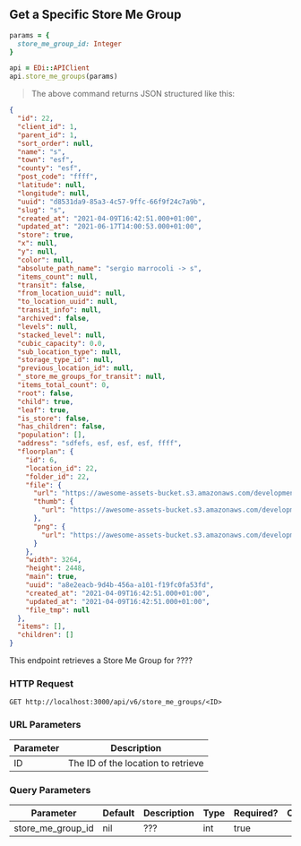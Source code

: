 ## Get a Specific Store Me Group

```ruby
params = {
  store_me_group_id: Integer
}

api = EDi::APIClient
api.store_me_groups(params)
```

> The above command returns JSON structured like this:

```json
{
  "id": 22,
  "client_id": 1,
  "parent_id": 1,
  "sort_order": null,
  "name": "s",
  "town": "esf",
  "county": "esf",
  "post_code": "ffff",
  "latitude": null,
  "longitude": null,
  "uuid": "d8531da9-85a3-4c57-9ffc-66f9f24c7a9b",
  "slug": "s",
  "created_at": "2021-04-09T16:42:51.000+01:00",
  "updated_at": "2021-06-17T14:00:53.000+01:00",
  "store": true,
  "x": null,
  "y": null,
  "color": null,
  "absolute_path_name": "sergio marrocoli -> s",
  "items_count": null,
  "transit": false,
  "from_location_uuid": null,
  "to_location_uuid": null,
  "transit_info": null,
  "archived": false,
  "levels": null,
  "stacked_level": null,
  "cubic_capacity": 0.0,
  "sub_location_type": null,
  "storage_type_id": null,
  "previous_location_id": null,
  "_store_me_groups_for_transit": null,
  "items_total_count": 0,
  "root": false,
  "child": true,
  "leaf": true,
  "is_store": false,
  "has_children": false,
  "population": [],
  "address": "sdfefs, esf, esf, esf, ffff",
  "floorplan": {
    "id": 6,
    "location_id": 22,
    "folder_id": 22,
    "file": {
      "url": "https://awesome-assets-bucket.s3.amazonaws.com/development/uploads/floorplan/file/6/20210217_081919.jpg",
      "thumb": {
        "url": "https://awesome-assets-bucket.s3.amazonaws.com/development/uploads/floorplan/file/6/thumb_20210217_081919_thumb.png"
      },
      "png": {
        "url": "https://awesome-assets-bucket.s3.amazonaws.com/development/uploads/floorplan/file/6/png_20210217_081919_png.png"
      }
    },
    "width": 3264,
    "height": 2448,
    "main": true,
    "uuid": "a8e2eacb-9d4b-456a-a101-f19fc0fa53fd",
    "created_at": "2021-04-09T16:42:51.000+01:00",
    "updated_at": "2021-04-09T16:42:51.000+01:00",
    "file_tmp": null
  },
  "items": [],
  "children": []
}
```

This endpoint retrieves a Store Me Group for ????

### HTTP Request

`GET http://localhost:3000/api/v6/store_me_groups/<ID>`

### URL Parameters

Parameter | Description
--------- | -----------
ID | The ID of the location to retrieve

### Query Parameters

Parameter | Default | Description | Type | Required? | Options
--------- | ------- | ----------- | ---- | -------- | -------
store_me_group_id | nil | ??? | int | true |